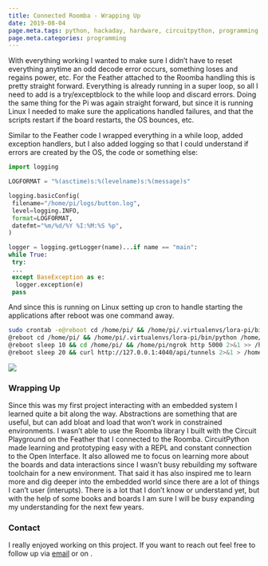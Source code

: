 ```yaml
---
title: Connected Roomba - Wrapping Up
date: 2019-08-04
page.meta.tags: python, hackaday, hardware, circuitpython, programming
page.meta.categories: programming
---
```


With everything working I wanted to make sure I didn’t have to reset everything anytime an odd decode error occurs,
something loses and regains power, etc. For the Feather attached to the Roomba handling this is pretty straight forward.
Everything is already running in a super loop, so all I need to add is a try/exceptblock to the while loop and discard
errors. Doing the same thing for the Pi was again straight forward, but since it is running Linux I needed to make sure
the applications handled failures, and that the scripts restart if the board restarts, the OS bounces, etc.

Similar to the Feather code I wrapped everything in a while loop, added exception handlers, but I also added logging so
that I could understand if errors are created by the OS, the code or something else:

```python
import logging

LOGFORMAT = "%(asctime)s:%(levelname)s:%(message)s"

logging.basicConfig(
 filename="/home/pi/logs/button.log",
 level=logging.INFO,
 format=LOGFORMAT,
 datefmt="%m/%d/%Y %I:%M:%S %p",
)

logger = logging.getLogger(name)...if name == "main":
while True:
 try:
 ...
 except BaseException as e:
  logger.exception(e)
 pass
```

And since this is running on Linux setting up cron to handle starting the applications after reboot was one command
away.

```bash
sudo crontab -e@reboot cd /home/pi/ && /home/pi/.virtualenvs/lora-pi/bin/python /home/pi/projects/roombasupervisor/buttonlistener.py 2>&1 >> /home/pi/logs/button.log
@reboot cd /home/pi/ && /home/pi/.virtualenvs/lora-pi/bin/python /home/pi/projects/roombasupervisor/smslistener.py 2>&1 >> /home/pi/logs/sms.log
@reboot sleep 10 && cd /home/pi/ && /home/pi/ngrok http 5000 2>&1 >> /home/pi/logs/ngrok.log
@reboot sleep 20 && curl http://127.0.0.1:4040/api/tunnels 2>&1 > /home/pi/logs/ngrokdetails.log
```

![](../../img/blog/0LW52qqaYhmwjQMbx.gif)

### Wrapping Up

Since this was my first project interacting with an embedded system I learned quite a bit along the way. Abstractions
are something that are useful, but can add bloat and load that won’t work in constrained environments. I wasn’t able to
use the Roomba library I built with the Circuit Playground on the Feather that I connected to the Roomba. CircuitPython
made learning and prototyping easy with a REPL and constant connection to the Open Interface. It also allowed me to
focus on learning more about the boards and data interactions since I wasn’t busy rebuilding my software toolchain for a
new environment. That said it has also inspired me to learn more and dig deeper into the embedded world since there are
a lot of things I can’t user (interupts). There is a lot that I don’t know or understand yet, but with the help of some
books and boards I am sure I will be busy expanding my understanding for the next few years.

### Contact

I really enjoyed working on this project. If you want to reach out feel free to follow up
via [email](mailto:alexander.hagerman@icloud.com) or on .

